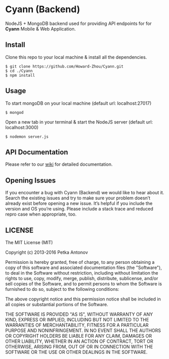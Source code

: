 # Cyann (Backend)

NodeJS + MongoDB backend used for providing API endpoints for for **Cyann** Mobile & Web Application.

## Install

Clone this repo to your local machine & install all the dependencies.
```
$ git clone https://github.com/Howard-Zhou/Cyann.git
$ cd ./Cyann
$ npm install
```

## Usage

To start mongoDB on your local machine (default url: localhost:27017)
``` 
$ mongod
```
Open a new tab in your terminal & start the NodeJS server (default url: localhost:3000)
```
$ nodemon server.js
```

## API Documentation
Please refer to our [wiki](https://github.com/Howard-Zhou/Cyann/wiki) for detailed documentation.

## Opening Issues
If you encounter a bug with Cyann (Backend) we would like to hear about it. Search the existing issues and try to make sure your problem doesn’t already exist before opening a new issue. It’s helpful if you include the version and OS you’re using. Please include a stack trace and reduced repro case when appropriate, too.

## LICENSE
The MIT License (MIT)

Copyright (c) 2013-2016 Petka Antonov

Permission is hereby granted, free of charge, to any person obtaining a copy of this software and associated documentation files (the "Software"), to deal in the Software without restriction, including without limitation the rights to use, copy, modify, merge, publish, distribute, sublicense, and/or sell copies of the Software, and to permit persons to whom the Software is furnished to do so, subject to the following conditions:

The above copyright notice and this permission notice shall be included in all copies or substantial portions of the Software.

THE SOFTWARE IS PROVIDED "AS IS", WITHOUT WARRANTY OF ANY KIND, EXPRESS OR IMPLIED, INCLUDING BUT NOT LIMITED TO THE WARRANTIES OF MERCHANTABILITY, FITNESS FOR A PARTICULAR PURPOSE AND NONINFRINGEMENT. IN NO EVENT SHALL THE AUTHORS OR COPYRIGHT HOLDERS BE LIABLE FOR ANY CLAIM, DAMAGES OR OTHER LIABILITY, WHETHER IN AN ACTION OF CONTRACT, TORT OR OTHERWISE, ARISING FROM, OUT OF OR IN CONNECTION WITH THE SOFTWARE OR THE USE OR OTHER DEALINGS IN THE SOFTWARE.

